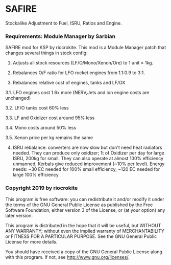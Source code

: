 # SAFIRE
Stockalike Adjustment to Fuel, ISRU, Ratios and Engine.

### Requirements: Module Manager by Sarbian

SAFIRE mod for KSP by riocrokite. This mod is a Module Manager patch that changes several things in stock config:

1. Adjusts all stock resources (LF/O/Mono/Xenon/Ore) to 1 unit = 1kg.

2. Rebalances O/F ratio for LFO rocket engines from 1.1:0.9 to 3:1.

3. Rebalances relative cost of engines, tanks and LF/OX

3.1. LFO engines cost 1.6x more (NERV,Jets and ion engine costs are unchanged)

3.2. LF/O tanks cost 60% less

3.3. LF and Oxidizer cost around 95% less

3.4. Mono costs around 50% less

3.5. Xenon price per kg remains the same

4. ISRU rebalance: converters are now slow but don't need heat radiators needed. They can produce only oxidizer; 1t of Oxidizer per day for large ISRU, 200kg for small. They can also operate at almost 100% efficiency unmanned, Kerbals give reduced improvement (~10% per level). Energy needs: ~30 EC needed for 100% small efficiency, ~120 EC needed for large 100% efficiency

### Copyright 2019 by riocrokite

This program is free software: you can redistribute it and/or modify it under the terms of the GNU General Public License as published by the Free Software Foundation, either version 3 of the License, or (at your option) any later version.

This program is distributed in the hope that it will be useful, but WITHOUT ANY WARRANTY; without even the implied warranty of MERCHANTABILITY or FITNESS FOR A PARTICULAR PURPOSE.  See the GNU General Public License for more details.

You should have received a copy of the GNU General Public License along with this program.  If not, see <http://www.gnu.org/licenses/>.
